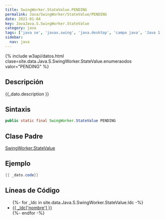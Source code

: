 ```yaml
---
title: SwingWorker.StateValue.PENDING
permalink: Java/SwingWorker/StateValue/PENDING
date: 2021-01-04
key: JavaJava.S.SwingWorker.StateValue
category: java
tags: ['java se', 'javax.swing', 'java.desktop', 'campo java', 'Java 1.6']
sidebar: 
  nav: java
---
```


{% include w3api/datos.html clase=site.data.Java.S.SwingWorker.StateValue.enumeraodos valor="PENDING" %}

## Descripción
{{_dato.description }}

## Sintaxis
~~~java
public static final SwingWorker.StateValue PENDING
~~~

## Clase Padre
[SwingWorker.StateValue](/Java/SwingWorker/StateValue/)

## Ejemplo
~~~java
{{ _dato.code}}
~~~

## Líneas de Código
<ul>
{%- for _ldc in site.data.Java.S.SwingWorker.StateValue.ldc -%}
   <li>
       <a href="{{_ldc['url'] }}">{{ _ldc['nombre'] }}</a>
   </li>
{%- endfor -%}
</ul>
